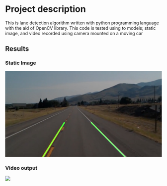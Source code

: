 # Project description
This is lane detection algorithm written with python programming language with the aid of OpenCV library. This code is tested using to models; static image, and video
recorded using camera mounted on a moving car

## Results
### Static Image
<img src="https://github.com/zmanaa/Lane-Detection/blob/main/Output/savedImage.jpg" width="600">

### Video output
![](https://github.com/zmanaa/Lane-Detection/blob/main/Output/outputVid.gif)


